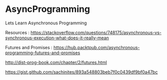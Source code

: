 # AsyncProgramming
Lets Learn Asynchronous Programming

Resources :
https://stackoverflow.com/questions/748175/asynchronous-vs-synchronous-execution-what-does-it-really-mean

Futures and Promises :
https://hub.packtpub.com/asynchronous-programming-futures-and-promises

http://dist-prog-book.com/chapter/2/futures.html

https://gist.github.com/sachinites/893a548803beb7f0c0439df9bf0a47bc
